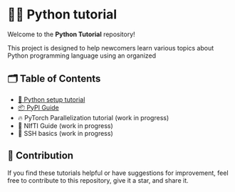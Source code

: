 # 👨‍💻 Python tutorial

Welcome to the **Python Tutorial** repository!

This project is designed to help newcomers learn various topics about Python programming language using an organized 


## 🗂️ Table of Contents

- [🐍 Python setup tutorial](./Python-setup-tutorial.md)
- [📦 PyPI Guide](./PyPI-Guide.md)
- 🔥 PyTorch Parallelization tutorial (work in progress)
- 🧠 NIfTI Guide (work in progress)
- 🛜 SSH basics (work in progress)


## 🤝 Contribution

If you find these tutorials helpful or have suggestions for improvement, feel free to contribute to this repository, give it a star, and share it.
